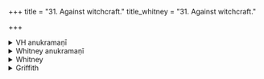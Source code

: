 +++
title = "31. Against witchcraft."
title_whitney = "31. Against witchcraft."

+++

<details><summary>VH anukramaṇī</summary>

कृत्यापरिहरणम्।  
१-१२ शक्रः। कृत्यादूषणम्। अनुष्टुप्, ११ बृहतीगर्भा अनुष्टुप्, १२ पथ्याबृहती।
</details>

<details><summary>Whitney anukramaṇī</summary>

[śukra.—dvādaśarcam. kṛtyādūṣaṇadevatyam. ānuṣṭubham: 11. bṛhatīgarbhā; 12. pathyābṛhatī.]
</details>



<details><summary>Whitney</summary>

### Comment
Not found (except vs. 12) in Pāipp. Not noticed in Vāit. The hymn is reckoned as belonging in the kṛtyā gaṇa or krtyāpratiharaṇa gaṇa (see note to Kāuś. 39. 7), and it is quoted with several other hymns in Kāuś. 39. 7, in a ceremony for counteracting magic.


### Translations
Translated: Griffith, i. 241; Bloomfield, 76, 456; Weber, xviii. 284.
</details>

<details><summary>Griffith</summary>

A counter-charm against the incantations of an enemy
</details>
